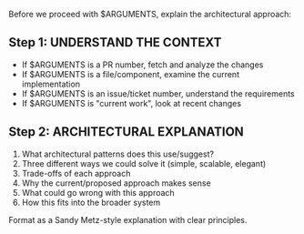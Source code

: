 Before we proceed with $ARGUMENTS, explain the architectural approach:

## Step 1: UNDERSTAND THE CONTEXT
- If $ARGUMENTS is a PR number, fetch and analyze the changes
- If $ARGUMENTS is a file/component, examine the current implementation
- If $ARGUMENTS is an issue/ticket number, understand the requirements
- If $ARGUMENTS is "current work", look at recent changes

## Step 2: ARCHITECTURAL EXPLANATION
1. What architectural patterns does this use/suggest?
2. Three different ways we could solve it (simple, scalable, elegant)
3. Trade-offs of each approach
4. Why the current/proposed approach makes sense
5. What could go wrong with this approach
6. How this fits into the broader system

Format as a Sandy Metz-style explanation with clear principles.

